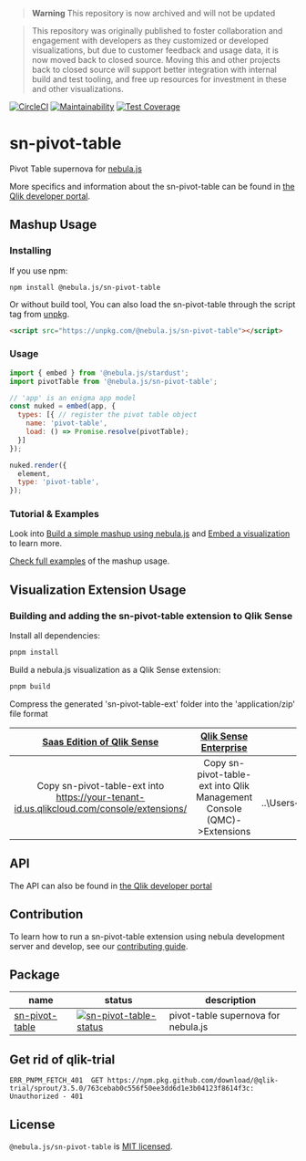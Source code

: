 > **Warning** This repository is now archived and will not be updated

> This repository was originally published to foster collaboration and engagement with developers as they customized or developed visualizations, but due to customer feedback and usage data, it is now moved back to closed source. Moving this and other projects back to closed source will support better integration with internal build and test tooling, and free up resources for investment in these and other visualizations.

[![CircleCI](https://circleci.com/gh/qlik-oss/sn-pivot-table.svg?style=shield)](https://circleci.com/gh/qlik-oss/sn-pivot-table)
[![Maintainability](https://api.codeclimate.com/v1/badges/3cdd48efedd802f9fccf/maintainability)](https://codeclimate.com/github/qlik-oss/sn-pivot-table/maintainability)
[![Test Coverage](https://api.codeclimate.com/v1/badges/3cdd48efedd802f9fccf/test_coverage)](https://codeclimate.com/github/qlik-oss/sn-pivot-table/test_coverage)

# sn-pivot-table

Pivot Table supernova for [nebula.js]

More specifics and information about the sn-pivot-table can be found in [the Qlik developer portal](https://qlik.dev/libraries-and-tools/visualizations/pivot-table).

## Mashup Usage

### Installing

If you use npm:

`npm install @nebula.js/sn-pivot-table`

Or without build tool, You can also load the sn-pivot-table through the script tag from [unpkg](https://unpkg.com/@nebula.js/sn-pivot-table).

```html
<script src="https://unpkg.com/@nebula.js/sn-pivot-table"></script>
```

### Usage

```js
import { embed } from '@nebula.js/stardust';
import pivotTable from '@nebula.js/sn-pivot-table';

// 'app' is an enigma app model
const nuked = embed(app, {
  types: [{ // register the pivot table object
    name: 'pivot-table',
    load: () => Promise.resolve(pivotTable);
  }]
});

nuked.render({
  element,
  type: 'pivot-table',
});
```

### Tutorial & Examples

Look into [Build a simple mashup using nebula.js](https://qlik.dev/tutorials/build-a-simple-mashup-using-nebulajs) and [Embed a visualization](https://qlik.dev/libraries-and-tools/nebulajs/rendering) to learn more.

[Check full examples](./mashup-example) of the mashup usage.

## Visualization Extension Usage

### Building and adding the sn-pivot-table extension to Qlik Sense

Install all dependencies:

```sh
pnpm install
```

Build a nebula.js visualization as a Qlik Sense extension:

```sh
pnpm build
```

Compress the generated 'sn-pivot-table-ext' folder into the 'application/zip' file format

|                               [Saas Edition of Qlik Sense]                               |                        [Qlik Sense Enterprise]                         |                               [Qlik Sense Desktop]                               |
| :--------------------------------------------------------------------------------------: | :--------------------------------------------------------------------: | :------------------------------------------------------------------------------: |
| Copy sn-pivot-table-ext into https://your-tenant-id.us.qlikcloud.com/console/extensions/ | Copy sn-pivot-table-ext into Qlik Management Console (QMC)->Extensions | Copy sn-pivot-table-ext into ..\Users\<UserName>\Documents\Qlik\Sense\Extensions |

## API

The API can also be found in [the Qlik developer portal](https://qlik.dev/apis/javascript/nebula-pivot-table)

## Contribution

To learn how to run a sn-pivot-table extension using nebula development server and develop, see our [contributing guide](./.github/CONTRIBUTION.md).

## Package

| name             | status                                         | description                         |
| ---------------- | ---------------------------------------------- | ----------------------------------- |
| [sn-pivot-table] | [![sn-pivot-table-status]][sn-pivot-table-npm] | pivot-table supernova for nebula.js |

## Get rid of qlik-trial
`
ERR_PNPM_FETCH_401  GET https://npm.pkg.github.com/download/@qlik-trial/sprout/3.5.0/763cebab0c556f50ee3dd6d1e3b04123f8614f3c: Unauthorized - 401
`

## License

`@nebula.js/sn-pivot-table` is [MIT licensed](./LICENSE).

[nebula.js]: https://qlik.dev/libraries-and-tools/nebulajs
[sn-pivot-table]: https://github.com/qlik-oss/sn-pivot-table
[sn-pivot-table-status]: https://img.shields.io/npm/v/@nebula.js/sn-pivot-table.svg
[sn-pivot-table-npm]: https://www.npmjs.com/package/@nebula.js/sn-pivot-table
[saas edition of qlik sense]: https://help.qlik.com/en-US/cloud-services/Subsystems/Hub/Content/Sense_Hub/Admin/mc-extensions.htm
[qlik sense enterprise]: https://help.qlik.com/en-US/sense-developer/May2021/Subsystems/Extensions/Content/Sense_Extensions/Howtos/deploy-extensions.htm
[qlik sense desktop]: https://help.qlik.com/en-US/sense-developer/May2021/Subsystems/Extensions/Content/Sense_Extensions/Howtos/deploy-extensions.htm
